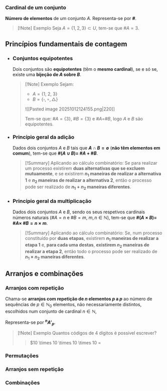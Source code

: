 ### Cardinal de um conjunto
**Número de elementos** de um conjunto $A$.
Representa-se por **#**.

>[!Note] Exemplo
>Seja $A=\{1, 2, 3\} \subset U$, tem-se que #$A=3$.
## Princípios fundamentais de contagem
- ### Conjuntos equipotentes
	Dois conjuntos são **equipotentes** (têm o **mesmo cardinal**), se e só se, existe uma **bijeção de $A$ sobre $B$**.
	
	>[!Note] Exemplo
	>Sejam:
	>- $A=\{1,\ 2,\ 3\}$
	>- $B=\{\square, \circ, \triangle \}$
	>
	>![[Pasted image 20251012124155.png|220]]
	>
	>Tem-se que:
	>#$A=\{3\}$, #$B=\{3\}$ e #$A=$#$B$, logo $A$ e $B$ são equipotentes.
- ### Princípio geral da adição
	Dados dois conjuntos $A$ e $B$ tais que **$A \cap B = \emptyset$** (**não têm elementos em comum**), tem-se que **#$(A \cup B)=$ #$A\ +$ #$B$**.
	
	>[!Summary] Aplicando ao cálculo combinatório:
	>Se para realizar um processo existirem **duas alternativas que se excluem mutuamente**, e se existirem **$n_1$ maneiras de realizar a alternativa 1** e **$n_2$ maneiras de realizar a alternativa 2**, então o processo pode ser realizado de **$n_1+n_2$ maneiras diferentes**.
- ### Princípio geral da multiplicação
	Dados dois conjuntos $A$ e $B$, sendo os seus respetivos cardinais números naturais (#$A=n$ e #$B=m$, $m,n \in \mathbb N$), tem-se que **#$(A \times B)=$ #$A\times$ #$B=n \times m$**.
	
	>[!Summary] Aplicando ao cálculo combinatório:
	>Se, num processo constituído por **duas etapas**, existirem **$n_1$ maneiras de realizar a etapa 1** e, **para cada uma destas**, **existirem $n_2$ maneiras de realizar a etapa 2**, então todo o processo pode ser realizado de **$n_1 \times n_2$ maneiras diferentes**.

## Arranjos e combinações
### Arranjos com repetição
Chama-se **arranjos com repetição de $n$ elementos $p$ a $p$** ao número de sequências de $p \in \mathbb N_0$ elementos, não necessariamente distintos, escolhidos num conjunto de cardinal $n \in \mathbb N$,

Representa-se por **$^nA'_p$**.

>[!Note] Exemplo
>Quantos códigos de 4 dígitos é possível escrever?
>
>>$10 \times 10 \times 10 \times 10 = 
### Permutações
### Arranjos sem repetição
### Combinações